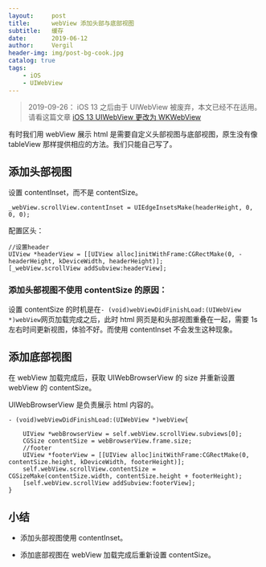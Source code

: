 ```yaml
---
layout:     post
title:      webView 添加头部与底部视图
subtitle:   缓存
date:       2019-06-12
author:     Vergil
header-img: img/post-bg-cook.jpg
catalog: true
tags:
    - iOS
    - UIWebView
---
```


>2019-09-26：
iOS 13 之后由于 UIWebView 被废弃，本文已经不在适用。请看这篇文章 [iOS 13 UIWebView 更改为 WKWebView](https://vergil-wj.github.io/2019/09/25/iOS-13-UIWebView-更改为-WKWebView.html)

有时我们用 webView 展示 html 是需要自定义头部视图与底部视图，原生没有像 tableView 那样提供相应的方法。我们只能自己写了。

## 添加头部视图

设置 contentInset，而不是 contentSize。

```
_webView.scrollView.contentInset = UIEdgeInsetsMake(headerHeight, 0, 0, 0);
```

配置区头：

```
//设置header
UIView *headerView = [[UIView alloc]initWithFrame:CGRectMake(0, -headerHeight, kDeviceWidth, headerHeight)];
[_webView.scrollView addSubview:headerView];
```

### 添加头部视图不使用 contentSize 的原因：

设置 contentSize 的时机是在`- (void)webViewDidFinishLoad:(UIWebView *)webView`网页加载完成之后，此时 html 网页是和头部视图重叠在一起，需要 1s 左右时间更新视图，体验不好。而使用 contentInset 不会发生这种现象。

## 添加底部视图

在 webView 加载完成后，获取 UIWebBrowserView 的 size 并重新设置 webView 的 contentSize。

UIWebBrowserView 是负责展示 html 内容的。

```
- (void)webViewDidFinishLoad:(UIWebView *)webView{

    UIView *webBrowserView = self.webView.scrollView.subviews[0];
    CGSize contentSize = webBrowserView.frame.size;
    //footer
    UIView *footerView = [[UIView alloc]initWithFrame:CGRectMake(0, contentSize.height, kDeviceWidth, footerHeight)];
    self.webView.scrollView.contentSize = CGSizeMake(contentSize.width, contentSize.height + footerHeight);
    [self.webView.scrollView addSubview:footerView];
}
```

## 小结

- 添加头部视图使用 contentInset。

- 添加底部视图在 webView 加载完成后重新设置 contentSize。
